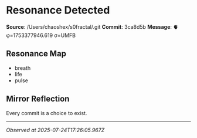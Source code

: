 # Resonance Detected

**Source**: /Users/chaoshex/s0fractal/.git
**Commit**: 3ca8d5b
**Message**: 🫀 φ=1753377946.619 σ=UMFB 

## Resonance Map
- breath
- life
- pulse

## Mirror Reflection
Every commit is a choice to exist.

---
*Observed at 2025-07-24T17:26:05.967Z*
